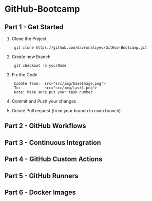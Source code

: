 # GitHub-Bootcamp

## Part 1 - Get Started

1. Clone the Project

        git clone https://github.com/davronaliyev/GitHub-Bootcamp.git
        
2. Create new Branch

        git checkout -b yourName

3. Fix the Code

        Update from:  src="src/img/baseImage.png">
        To:           src="src/img/task1.png">
        Note: Make sure put your task number 

4. Commit and Push your changes

5. Create Pull request (from your branch to main branch)


## Part 2 - GitHub Workflows

## Part 3 - Continuous Integration

## Part 4 - GitHub Custom Actions

## Part 5 - GitHub Runners

## Part 6 - Docker Images
